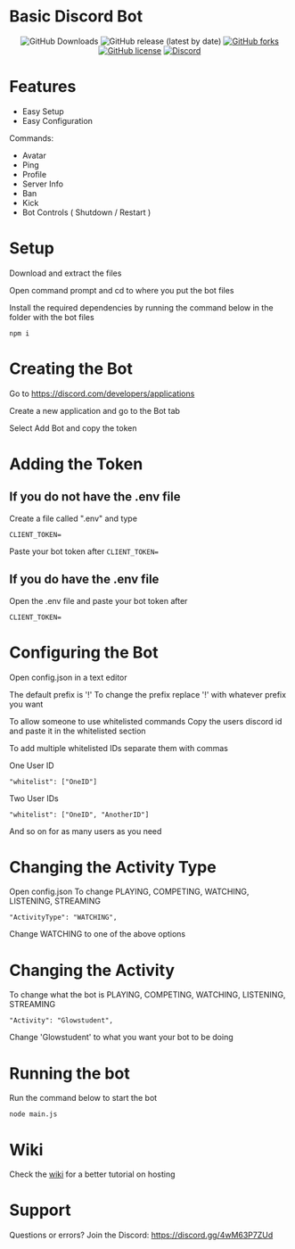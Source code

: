 <h1>Basic Discord Bot</h1>
<div align="center">
<img alt="GitHub Downloads" src="https://img.shields.io/github/downloads/Glowstudent777/BasicDiscordBot/total">
<img alt="GitHub release (latest by date)" src="https://img.shields.io/github/v/release/Glowstudent777/BasicDiscordBot">
<a href="https://github.com/Glowstudent777/BasicDiscordBot/network"><img alt="GitHub forks" src="https://img.shields.io/github/forks/Glowstudent777/BasicDiscordBot"></a>
<a href="https://github.com/Glowstudent777/BasicDiscordBot"><img alt="GitHub license" src="https://img.shields.io/github/license/Glowstudent777/BasicDiscordBot"></a>
<a href="https://discord.gg/4wM63P7ZUd"><img alt="Discord" src="https://img.shields.io/discord/774005477617041440?label=Discord&logo=discord"></a>
</div>

# Features
- Easy Setup
- Easy Configuration

Commands:
- Avatar
- Ping
- Profile
- Server Info
- Ban
- Kick
- Bot Controls ( Shutdown / Restart )

# Setup

Download and extract the files

Open command prompt and cd to where you put the bot files

Install the required dependencies by running the command below in the folder with the bot files
```
npm i
```

# Creating the Bot
Go to https://discord.com/developers/applications

Create a new application and go to the Bot tab

Select Add Bot and copy the token

# Adding the Token

## If you do not have the .env file
Create a file called ".env" and type
```
CLIENT_TOKEN=
```
Paste your bot token after `CLIENT_TOKEN=`

## If you do have the .env file
Open the .env file and paste your bot token after
```
CLIENT_TOKEN=
```

# Configuring the Bot
Open config.json in a text editor

The default prefix is '!'
To change the prefix replace '!' with whatever prefix you want

To allow someone to use whitelisted commands
Copy the users discord id and paste it in the whitelisted section

To add multiple whitelisted IDs separate them with commas

One User ID
```
"whitelist": ["OneID"]
```

Two User IDs
```
"whitelist": ["OneID", "AnotherID"]
```
And so on for as many users as you need


# Changing the Activity Type
Open config.json
To change PLAYING, COMPETING, WATCHING, LISTENING, STREAMING
```
"ActivityType": "WATCHING",
```
Change WATCHING to one of the above options

# Changing the Activity
To change what the bot is PLAYING, COMPETING, WATCHING, LISTENING, STREAMING
```
"Activity": "Glowstudent",
```
Change 'Glowstudent' to what you want your bot to be doing

# Running the bot
Run the command below to start the bot
```
node main.js
```

# Wiki
Check the <a href="https://github.com/Glowstudent777/BasicDiscordBot/wiki">wiki</a> for a better tutorial on hosting

# Support
Questions or errors?
Join the Discord: https://discord.gg/4wM63P7ZUd
